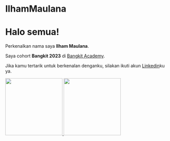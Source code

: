 # IlhamMaulana
# Halo semua! 

Perkenalkan nama saya **Ilham Maulana**.

Saya cohort **Bangkit 2023** di [Bangkit Academy](https://grow.google/intl/id_id/bangkit/?tab=cloud-computing).

Jika kamu tertarik untuk berkenalan denganku, silakan ikuti akun [Linkedin](https://www.linkedin.com/in/ilham-maulana1101)ku ya.

<p align="left">
<a href="https://github.com/Dfaalt">
  <img height="180em" src="https://github-readme-stats-eight-theta.vercel.app/api?username=gilangadhan&show_icons=true&theme=algolia&include_all_commits=true&count_private=true"/>
  <img height="180em" src="https://github-readme-stats.vercel.app/api/top-langs/?username=anuraghazra&layout=donut"/>
</a>
</p>
